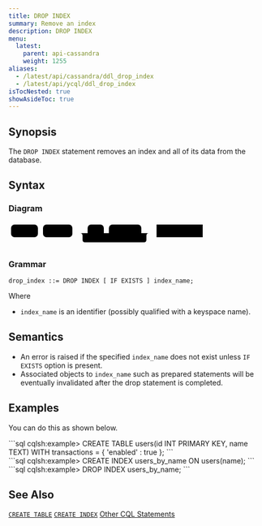 ```yaml
---
title: DROP INDEX
summary: Remove an index
description: DROP INDEX
menu:
  latest:
    parent: api-cassandra
    weight: 1255
aliases:
  - /latest/api/cassandra/ddl_drop_index
  - /latest/api/ycql/ddl_drop_index
isTocNested: true
showAsideToc: true
---
```


## Synopsis
The `DROP INDEX` statement removes an index and all of its data from the database.

## Syntax

### Diagram
<svg class="rrdiagram" version="1.1" xmlns:xlink="http://www.w3.org/1999/xlink" xmlns="http://www.w3.org/2000/svg" width="388" height="50" viewbox="0 0 388 50"><path class="connector" d="M0 22h5m53 0h10m58 0h30m32 0h10m64 0h20m-141 0q5 0 5 5v8q0 5 5 5h116q5 0 5-5v-8q0-5 5-5m5 0h10m91 0h5"/><rect class="literal" x="5" y="5" width="53" height="25" rx="7"/><text class="text" x="15" y="22">DROP</text><rect class="literal" x="68" y="5" width="58" height="25" rx="7"/><text class="text" x="78" y="22">INDEX</text><rect class="literal" x="156" y="5" width="32" height="25" rx="7"/><text class="text" x="166" y="22">IF</text><rect class="literal" x="198" y="5" width="64" height="25" rx="7"/><text class="text" x="208" y="22">EXISTS</text><a xlink:href="../grammar_diagrams#index-name"><rect class="rule" x="292" y="5" width="91" height="25"/><text class="text" x="302" y="22">index_name</text></a></svg>

### Grammar
```
drop_index ::= DROP INDEX [ IF EXISTS ] index_name;
```
Where

- `index_name` is an identifier (possibly qualified with a keyspace name).

## Semantics

 - An error is raised if the specified `index_name` does not exist unless `IF EXISTS` option is present.
 - Associated objects to `index_name` such as prepared statements will be eventually invalidated after the drop statement is completed.

## Examples

You can do this as shown below.
<div class='copy separator-gt'>
```sql
cqlsh:example> CREATE TABLE users(id INT PRIMARY KEY, name TEXT) WITH transactions = { 'enabled' : true };
```
</div>
<div class='copy separator-gt'>
```sql
cqlsh:example> CREATE INDEX users_by_name ON users(name);
```
</div>
<div class='copy separator-gt'>
```sql
cqlsh:example> DROP INDEX users_by_name;
```
</div>

## See Also

[`CREATE TABLE`](../ddl_create_table)
[`CREATE INDEX`](../ddl_create_index)
[Other CQL Statements](..)
